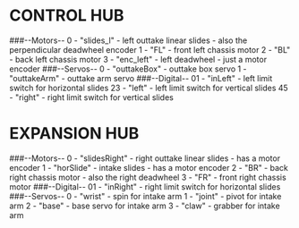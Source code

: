 # CONTROL HUB
###--Motors--
0 - "slides_l" - left outtake linear slides - also the perpendicular deadwheel encoder
1 - "FL" - front left chassis motor
2 - "BL" - back left chassis motor
3 - "enc_left" - left deadwheel - just a motor encoder
###--Servos--
0 - "outtakeBox" - outtake box servo
1 - "outtakeArm" - outtake arm servo
###--Digital--
01 - "inLeft" - left limit switch for horizontal slides
23 - "left" - left limit switch for vertical slides
45 - "right" - right limit switch for vertical slides

# EXPANSION HUB
###--Motors--
0 - "slidesRight" - right outtake linear slides - has a motor encoder
1 - "horSlide" - intake slides - has a motor encoder
2 - "BR" - back right chassis motor - also the right deadwheel
3 - "FR" - front right chassis motor
###--Digital--
01 - "inRight" - right limit switch for horizontal slides
###--Servos--
0 - "wrist" - spin for intake arm
1 - "joint" - pivot for intake arm
2 - "base" - base servo for intake arm
3 - "claw" - grabber for intake arm